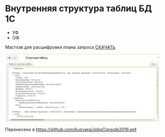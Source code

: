 # Внутренняя структура таблиц БД 1С

* УФ
* ОФ

Мастхэв для расшифровки плана запроса [СКАЧАТЬ](https://github.com/kuzyara/DBStorageStructureInfo/releases/download/tag/DBStorageStructureInfo.epf)

![2019-05-21_15-20-26.png](https://github.com/kuzyara/DBStorageStructureInfo/blob/master/2019-05-21_15-20-26.png?raw=true)

Перенесено в https://github.com/kuzyara/JobsConsole2019.epf
